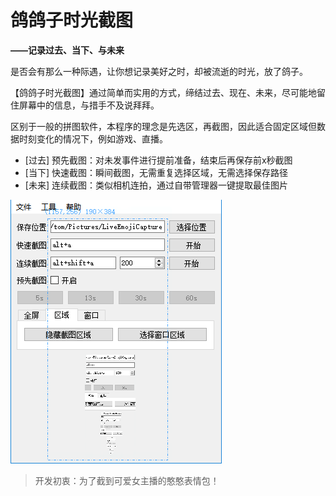 鸽鸽子时光截图
===

**——记录过去、当下、与未来**

是否会有那么一种际遇，让你想记录美好之时，却被流逝的时光，放了鸽子。

【鸽鸽子时光截图】通过简单而实用的方式，缔结过去、现在、未来，尽可能地留住屏幕中的信息，与措手不及说拜拜。

区别于一般的拼图软件，本程序的理念是先选区，再截图，因此适合固定区域但数据时刻变化的情况下，例如游戏、直播。

- [过去] 预先截图：对未发事件进行提前准备，结束后再保存前x秒截图
- [当下] 快速截图：瞬间截图，无需重复选择区域，无需选择保存路径
- [未来] 连续截图：类似相机连拍，通过自带管理器一键提取最佳图片

![预览](/images/picture.png)





> 开发初衷：为了截到可爱女主播的憨憨表情包！